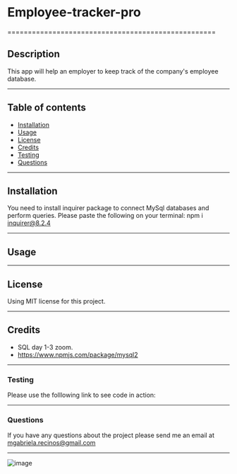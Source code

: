 <!-- Description, Table of Contents, Installation, Usage, License, credits, Contributing, Tests, and Questions -->

# Employee-tracker-pro
===================================================
## Description
This app will help an employer to keep track of the company's employee database.
***
## Table of contents
- [Installation](#installation) 
- [Usage](#usage)
- [License](#license)
- [Credits](#credits)
- [Testing](#testing)
- [Questions](#questions)
***

## Installation
You need to install inquirer package to connect MySql databases and perform queries.  Please paste the following on your terminal: npm i inquirer@8.2.4
***

## Usage

***

## License

Using MIT license for this project.
***
## Credits
- SQL day 1-3 zoom. 
- https://www.npmjs.com/package/mysql2 

***

### Testing
Please use the folllowing link to see code in action:
***

### Questions

If you have any questions about the project please send me an email at mgabriela.recinos@gmail.com
***


![image](/)

